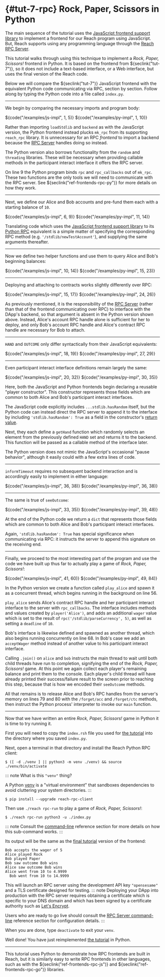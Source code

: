 


# {#tut-7-rpc} Rock, Paper, Scissors in Python





The main sequence of the tutorial uses the
[JavaScript frontend support library](##ref-frontends-js) to implement
a frontend for our Reach program using JavaScript.
But, Reach supports using any programming language through the
[Reach RPC Server](##ref-backends-rpc).

This tutorial walks through using this technique to implement a _Rock, Paper, Scissors!_ frontend
in Python.
It is based on the frontend from ${seclink("tut-7")}, so it does not include a
text-based interface, or a Web interface, but uses the final version of the
Reach code.

Below we will compare the ${seclink("tut-7")} JavaScript frontend with the
equivalent Python code communicating via RPC, section by section.
Follow along by typing the Python code into a file called `index.py`.

---

We begin by comparing the necessary imports and program body:

${code("/examples/js-impl", 1, 5)}
${code("/examples/py-impl", 1, 10)}

Rather than importing `loadStdlib` and `backend` as with the
JavaScript version, the Python frontend instead plucks `mk_rpc` from its
supporting `reach_rpc` library.
It is unnecessary for an RPC _frontend_ to import a backend
because the [RPC Server](##ref-backends-rpc) handles doing so instead.

The Python version also borrows functionality from the `random` and
`threading` libraries.
These will be necessary when providing callable methods in the
participant interact interface it offers the RPC server.

On line 9 the Python program binds `rpc` and `rpc_callbacks` out of
`mk_rpc`.
These two functions are the only tools we will need to communicate with the
RPC server.
See ${seclink("ref-frontends-rpc-py")} for more details on how they work.


---

Next, we define our Alice and Bob accounts and pre-fund them each with a
starting balance of `10`.

${code("/examples/js-impl", 6, 9)}
${code("/examples/py-impl", 11, 14)}

Translating code which uses the
[JavaScript frontend support library](##ref-frontends-js) to its
[Python RPC](##ref-frontends-rpc-py) equivalent is a simple matter of
specifying the corresponding RPC method (e.g.
`'/stdlib/newTestAccount'`), and supplying the same arguments thereafter.

---
Now we define two helper functions and use them to query Alice and Bob's
beginning balances:

${code("/examples/js-impl", 10, 14)}
${code("/examples/py-impl", 15, 23)}

---

Deploying and attaching to contracts works slightly differently over RPC:

${code("/examples/js-impl", 15, 17)}
${code("/examples/py-impl", 24, 26)}

As previously mentioned, it is the responsibility of the
[RPC Server](##ref-backends-rpc) (rather than that of the frontend
communicating over RPC) to interface with the DApp's backend, so that
argument is absent in the Python version shown above.
Instead, Alice's account RPC handle alone is sufficient for her to
deploy, and only Bob's account RPC handle and Alice's
contract RPC handle are necessary for Bob to attach.

---

`HAND` and `OUTCOME` only differ syntactically from their JavaScript
equivalents:

${code("/examples/js-impl", 18, 19)}
${code("/examples/py-impl", 27, 29)}

---

Even participant interact interface definitions remain largely the same:

${code("/examples/js-impl", 20, 32)}
${code("/examples/py-impl", 30, 35)}

Here, both the JavaScript and Python frontends begin declaring a
reusable "player constructor".
This constructor represents those fields which are common to both Alice and
Bob's participant interact interfaces.

The JavaScript code explicitly includes `...stdlib.hasRandom` itself, but
the Python code can instead direct the RPC server to append it to the interface
by including `'stdlib.hasRandom': True` as a field in the constructor's
[return value](#py-return).

Next, they each define a `getHand` function which randomly selects an
element from the previously defined `HAND` set and returns it to the
backend.
This function will be passed as a callable method of the interface later.

The Python version does not mimic the JavaScript's occasional "pause behavior",
although it easily could with a few extra lines of code.

---

`informTimeout` requires no subsequent backend interaction and is
accordingly easily to implement in either language:

${code("/examples/js-impl", 36, 38)}
${code("/examples/py-impl", 36, 38)}

---

<a name="py-return"></a>
The same is true of `seeOutcome`:

${code("/examples/js-impl", 33, 35)}
${code("/examples/py-impl", 39, 48)}

At the end of the Python code we return a `dict` that represents those
fields which are common to both Alice and Bob's
participant interact interfaces.

Again, `'stdlib.hasRandom': True` has special significance when
communicating via RPC: it instructs the server to append this signature on the
receiving end.

---

Finally, we proceed to the most interesting part of the program and use the
code we have built up thus far to actually play a game of _Rock, Paper, Scissors!_:

${code("/examples/js-impl", 41, 60)}
${code("/examples/py-impl", 49, 84)}

In the Python version we create a function called `play_alice` and spawn
it as a concurrent thread, which begins running in the background on line 56.

`play_alice` sends Alice's contract RPC handle and her
participant interact interface to the server with `rpc_callbacks`.
The interface includes methods and values created by `player('Alice')`,
and adds an additional `wager` value which is set to the result of
`rpc('/stdlib/parseCurrency', 5)`,
as well as setting a `deadline` of `10`.

Bob's interface is likewise defined and spawned as another thread, which also
begins running concurrently on line 68.
In Bob's case we add an `acceptWager` method instead of another value to
his participant interact interface.

Calling `.join()` on `alice` and `bob` instructs the main thread
to wait until both child threads have run to completion, signifying the end of
the _Rock, Paper, Scissors!_ game.
At this point we again collect each player's remaining balance and print them
to the console.
Each player's child thread will have already printed their success/failure
result to the screen prior to reaching this step, because that is how we encoded
their `seeOutcome` methods.

All that remains is to release Alice and Bob's RPC handles from the
server's memory on lines 79 and 80 with the `/forget/acc` and
`/forget/ctc` methods, then instruct the Python process' interpreter to
invoke our `main` function.

---

Now that we have written an entire _Rock, Paper, Scissors!_ game in Python it is time to try
running it.

First you will need to copy the `index.rsh` file you used for [the tutorial](##tut-7)
into the directory where you saved `index.py`.

Next, open a terminal in that directory and install the Reach Python RPC
client:
```
$ ([ -d ./venv ] || python3 -m venv ./venv) && source ./venv/bin/activate
```

::: note
What is this `"venv"` thing?

A Python
[venv](https://packaging.python.org/guides/installing-using-pip-and-virtual-environments/#creating-a-virtual-environment)
is a "virtual environment" that sandboxes dependencies to avoid cluttering your
system directories.
:::
```
$ pip install --upgrade reach-rpc-client
```


Then use `./reach rpc-run` to play a game of _Rock, Paper, Scissors!_:
```
$ ./reach rpc-run python3 -u ./index.py
```


::: note
Consult the [command-line](##ref-usage-rpc-run) reference section for more details on
how this sub-command works.
:::

Its output will be the same as the [final tutorial](##tut-7) version of the frontend:

```
Bob accepts the wager of 5
Alice played Rock
Bob played Paper
Bob saw outcome Bob wins
Alice saw outcome Bob wins
Alice went from 10 to 4.9999
  Bob went from 10 to 14.9999
```


This will launch an RPC server using the development API key
`"opensesame"` and a TLS certificate designed for testing.
::: note
Deploying your DApp into production with the RPC server requires obtaining a
certificate which is specific to your DNS domain and which has been signed by a
certificate authority such as
[Let's Encrypt](https://letsencrypt.org/getting-started/).

Users who are ready to go live should consult the [RPC Server command-line](##ref-usage-rpc-server)
reference section for configuration details.
:::

When you are done, type `deactivate` to exit your `venv`.

Well done! You have just reimplemented [the tutorial](##tut-7) in Python.

---

This tutorial uses Python to demonstrate how RPC frontends are
built in Reach, but it is similarly easy to write RPC frontends in other
languages, such as with the ${seclink("ref-frontends-rpc-js")} and
${seclink("ref-frontends-rpc-go")} libraries.
